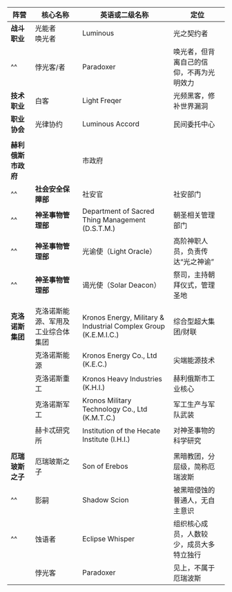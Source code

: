 |      **阵营**      |            **核心名称**            |                       **英语或二级名称**                        |                 **定位**                 |
| ------------------ | ---------------------------------- | --------------------------------------------------------------- | ---------------------------------------- |
| **战斗职业**       | 光能者<br>唤光者                   | Luminous                                                        | 光之契约者                               |
|^^                  | 悖光客/者                          | Paradoxer                                                       | 唤光者，但背离自己的信仰，不再为光明效力 |
| **技术职业**       | 白客                               | Light Freqer                                                    | 光频黑客，修补世界漏洞                   |
| **职业协会**       | 光律协约                           | Luminous Accord                                                 | 民间委托中心                             |
|                                                                                                                                                                   ||||
| **赫利俄斯市政府** |                                    | 市政府                                                          |                                          |
|^^                  | **社会安全保障部**                 | 社安官                                                          | 社安部门                                 |
|^^                  | **神圣事物管理部**                 | Department of Sacred Thing Management (D.S.T.M.)                | 朝圣相关管理部门                         |
|^^                  | **神圣事物管理部**                 | 光谕使（Light Oracle）                                          | 高阶神职人员，负责传达“光之神谕”       |
|^^                  | **神圣事物管理部**                 | 谒光使（Solar Deacon）                                          | 祭司，主持朝拜仪式，管理圣地             |
|                                                                                                                                                                   ||||
| **克洛诺斯集团**   | 克洛诺斯能源、军用及工业综合体集团 | Kronos Energy, Military & Industrial Complex Group (K.E.M.I.C.) | 综合型超大集团/财联                      |
|                    | 克洛诺斯能源                       | Kronos Energy Co., Ltd (K.E.C.)                                 | 尖端能源技术                             |
|                    | 克洛诺斯重工                       | Kronos Heavy Industries (K.H.I.)                                | 赫利俄斯市工业核心                       |
|                    | 克洛诺斯军工                       | Kronos Military Technology Co., Ltd (K.M.T.C.)                  | 军工生产与军队武装                       |
|                    | 赫卡忒研究所                       | Institution of the Hecate Institute (I.H.I.)                    | 对神圣事物的科学研究                     |
|                                                                                                                                                                   ||||
| **厄瑞玻斯之子**   | 厄瑞玻斯之子                       | Son of Erebos                                                   | 黑暗教团，分层级，简称厄瑞波斯           |
|^^                  | 影嗣                               | Shadow Scion                                                    | 被黑暗侵蚀的普通人，无自主意识           |
|^^                  | 蚀语者                             | Eclipse Whisper                                                 | 组织核心成员，人数较少，成员大多特立独行 |
|                    | 悖光客                             | Paradoxer                                                       | 见上，不属于厄瑞波斯                     |